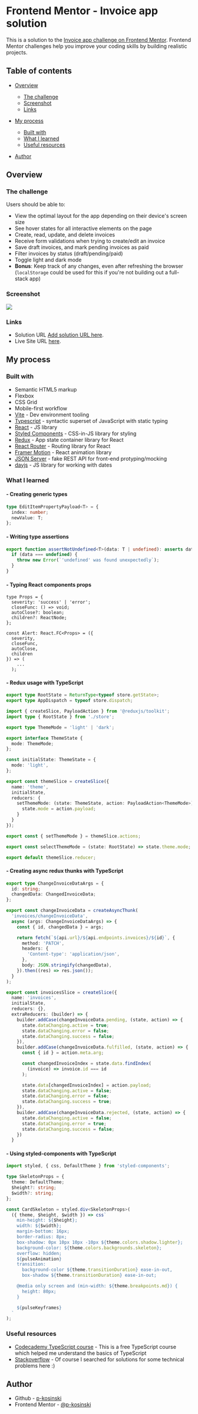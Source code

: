# Frontend Mentor - Invoice app solution

This is a solution to the [Invoice app challenge on Frontend Mentor](https://www.frontendmentor.io/challenges/invoice-app-i7KaLTQjl). Frontend Mentor challenges help you improve your coding skills by building realistic projects.

## Table of contents

- [Overview](#overview)
   - [The challenge](#the-challenge)
   - [Screenshot](#screenshot)
   - [Links](#links)

- [My process](#my-process)
   - [Built with](#built-with)
   - [What I learned](#what-i-learned)
   - [Useful resources](#useful-resources)

- [Author](#author)

## Overview

### The challenge

Users should be able to:

- View the optimal layout for the app depending on their device's screen size
- See hover states for all interactive elements on the page
- Create, read, update, and delete invoices
- Receive form validations when trying to create/edit an invoice
- Save draft invoices, and mark pending invoices as paid
- Filter invoices by status (draft/pending/paid)
- Toggle light and dark mode
- **Bonus**: Keep track of any changes, even after refreshing the browser (`localStorage` could be used for this if you're not building out a full-stack app)

### Screenshot

![](./screenshot.jpg)

### Links

- Solution URL [Add solution URL here](https://your-solution-url.com).
- Live Site URL [here](https://guarded-beyond-15043.herokuapp.com/).

## My process

### Built with

- Semantic HTML5 markup
- Flexbox
- CSS Grid
- Mobile-first workflow
- [Vite](https://vitejs.dev/) - Dev environment tooling
- [Typescript](https://www.typescriptlang.org/) - syntactic superset of JavaScript with static typing
- [React](https://reactjs.org/) - JS library
- [Styled Components](https://styled-components.com/) - CSS-in-JS library for styling
- [Redux](https://redux.js.org/) - App state container library for React
- [React Router](https://reactrouter.com/en/main) - Routing library for React
- [Framer Motion](https://www.framer.com/motion/) - React animation library
- [JSON Server](https://github.com/typicode/json-server) - fake REST API for front-end protyping/mocking
- [dayjs](https://day.js.org/) - JS library for working with dates

### What I learned

#### - Creating generic types

```ts
type EditItemPropertyPayload<T> = {
  index: number;
  newValue: T;
};
```

#### - Writing type assertions

```ts
export function assertNotUndefined<T>(data: T | undefined): asserts data is T {
  if (data === undefined) {
    throw new Error(`'undefined' was found unexpectedly`);
  }
}
```

#### - Typing React components props

```tsx
type Props = {
  severity: 'success' | 'error';
  closeFunc: () => void;
  autoClose?: boolean;
  children?: ReactNode;
};

const Alert: React.FC<Props> = ({
  severity,
  closeFunc,
  autoClose,
  children
}) => (
    ...
  );
```

#### - Redux usage with TypeScript

```ts
export type RootState = ReturnType<typeof store.getState>;
export type AppDispatch = typeof store.dispatch;
```

```ts
import { createSlice, PayloadAction } from '@reduxjs/toolkit';
import type { RootState } from './store';

export type ThemeMode = 'light' | 'dark';

export interface ThemeState {
  mode: ThemeMode;
};

const initialState: ThemeState = {
  mode: 'light',
};

export const themeSlice = createSlice({
  name: 'theme',
  initialState,
  reducers: {
    setThemeMode: (state: ThemeState, action: PayloadAction<ThemeMode>) => {
      state.mode = action.payload;
    }
  }
});

export const { setThemeMode } = themeSlice.actions;

export const selectThemeMode = (state: RootState) => state.theme.mode;

export default themeSlice.reducer;
```

#### - Creating async redux thunks with TypeScript

```ts
export type ChangeInvoiceDataArgs = {
  id: string;
  changedData: ChangedInvoiceData;
};

export const changeInvoiceData = createAsyncThunk(
  'invoices/changeInvoiceData',
  async (args: ChangeInvoiceDataArgs) => {
    const { id, changedData } = args;

    return fetch(`${api.url}/${api.endpoints.invoices}/${id}`, {
      method: 'PATCH',
      headers: {
        'Content-type': 'application/json',
      },
      body: JSON.stringify(changedData),
    }).then((res) => res.json());
  }
);
```

```ts
export const invoicesSlice = createSlice({
  name: 'invoices',
  initialState,
  reducers: {},
  extraReducers: (builder) => {
    builder.addCase(changeInvoiceData.pending, (state, action) => {
      state.dataChanging.active = true;
      state.dataChanging.error = false;
      state.dataChanging.success = false;
    }),
    builder.addCase(changeInvoiceData.fulfilled, (state, action) => {
      const { id } = action.meta.arg;

      const changedInvoiceIndex = state.data.findIndex(
        (invoice) => invoice.id === id
      );

      state.data[changedInvoiceIndex] = action.payload;
      state.dataChanging.active = false;
      state.dataChanging.error = false;
      state.dataChanging.success = true;
    }),
    builder.addCase(changeInvoiceData.rejected, (state, action) => {
      state.dataChanging.active = false;
      state.dataChanging.error = true;
      state.dataChanging.success = false;
    })
  }
```

#### - Using styled-components with TypeScript

```ts
import styled, { css, DefaultTheme } from 'styled-components';

type SkeletonProps = {
  theme: DefaultTheme;
  $height?: string;
  $width?: string;
};

const CardSkeleton = styled.div<SkeletonProps>(
  ({ theme, $height, $width }) => css`
    min-height: ${$height};
    width: ${$width};
    margin-bottom: 16px;
    border-radius: 8px;
    box-shadow: 0px 10px 10px -10px ${theme.colors.shadow.lighter};
    background-color: ${theme.colors.backgrounds.skeleton};
    overflow: hidden;
    ${pulseAnimation}
    transition:
      background-color ${theme.transitionDuration} ease-in-out,
      box-shadow ${theme.transitionDuration} ease-in-out;

    @media only screen and (min-width: ${theme.breakpoints.md}) {
      height: 80px;
    }

    ${pulseKeyframes}
  `
);
```

### Useful resources

- [Codecademy TypeScript course](https://www.codecademy.com/learn/learn-typescript) - This is a free TypeScript course which helped me understand the basics of TypeScript
- [Stackoverflow](https://stackoverflow.com/) - Of course I searched for solutions for some technical problems here :)

## Author

- Github - [p-kosinski](https://github.com/p-kosinski)
- Frontend Mentor - [@p-kosinski](https://www.frontendmentor.io/profile/p-kosinski)
